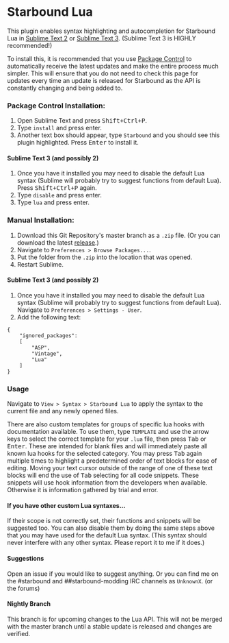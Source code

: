 # Starbound Lua

This plugin enables syntax highlighting and autocompletion for Starbound Lua in [Sublime Text 2](http://www.sublimetext.com/2) or [Sublime Text 3](http://www.sublimetext.com/3). (Sublime Text 3 is HIGHLY recommended!)

To install this, it is recommended that you use [Package Control](https://packagecontrol.io/installation) to automatically receive the latest updates and make the entire process much simpler. This will ensure that you do not need to check this page for updates every time an update is released for Starbound as the API is constantly changing and being added to.

### Package Control Installation:
1. Open Sublime Text and press <kbd>Shift+Ctrl+P</kbd>.
2. Type `install` and press enter.
3. Another text box should appear, type `Starbound` and you should see this plugin highlighted. Press <kbd>Enter</kbd> to install it.

#### Sublime Text 3 (and possibly 2)
1. Once you have it installed you may need to disable the default Lua syntax (Sublime will probably try to suggest functions from default Lua). Press <kbd>Shift+Ctrl+P</kbd> again.
2. Type `disable` and press enter.
3. Type `lua` and press enter.

### Manual Installation:
1. Download this Git Repository's master branch as a `.zip` file. (Or you can download the latest [release](https://github.com/UnknownX7/Sublime-Starbound-Lua-Syntax/releases).)
2. Navigate to `Preferences > Browse Packages...`.
3. Put the folder from the `.zip` into the location that was opened.
4. Restart Sublime.

#### Sublime Text 3 (and possibly 2)
1. Once you have it installed you may need to disable the default Lua syntax (Sublime will probably try to suggest functions from default Lua). Navigate to `Preferences > Settings - User`.
2. Add the following text:
```
{
	"ignored_packages":
	[
		"ASP",
		"Vintage",
		"Lua"
	]
}
```

### Usage
Navigate to `View > Syntax > Starbound Lua` to apply the syntax to the current file and any newly opened files.

There are also custom templates for groups of specific lua hooks with documentation available. To use them, type `TEMPLATE` and use the arrow keys to select the correct template for your `.lua` file, then press <kbd>Tab</kbd> or <kbd>Enter</kbd>. These are intended for blank files and will immediately paste all known lua hooks for the selected category. You may press <kbd>Tab</kbd> again multiple times to highlight a predetermined order of text blocks for ease of editing. Moving your text cursor outside of the range of one of these text blocks will end the use of <kbd>Tab</kbd> selecting for all code snippets. These snippets will use hook information from the developers when available. Otherwise it is information gathered by trial and error.

#### If you have other custom Lua syntaxes...
If their scope is not correctly set, their functions and snippets will be suggested too. You can also disable them by doing the same steps above that you may have used for the default Lua syntax. (This syntax should never interfere with any other syntax. Please report it to me if it does.)

#### Suggestions
Open an issue if you would like to suggest anything. Or you can find me on the #starbound and ##starbound-modding IRC channels as `UnknownX`. (or the forums)

#### Nightly Branch
This branch is for upcoming changes to the Lua API. This will not be merged with the master branch until a stable update is released and changes are verified.